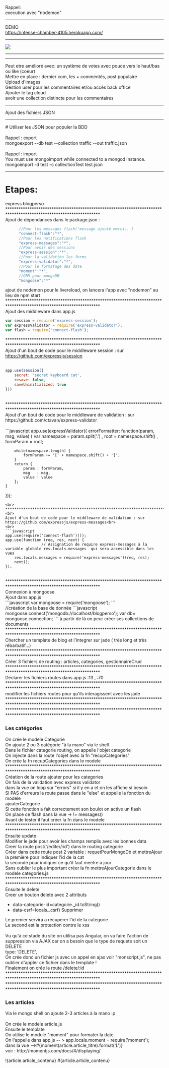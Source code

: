 Rappel: <br>
execution avec "nodemon"<br>

<hr>
DEMO<br>
<a href="https://intense-chamber-4105.herokuapp.com/"> https://intense-chamber-4105.herokuapp.com/ </a>
<hr>
<img src="http://www.ondego.be/divers/blog.png"/>
<hr>

<hr>

Peut etre amélioré avec:
 un système de votes avec pouce vers le haut/bas ou like (coeur)<br>
 Mettre en place : dernier com, les + commentés, post populaire<br>
 Upload d'images<br>
 Gestion user pour les commentaires et/ou accès back office<br>
 Ajouter le tag cloud<br>
 avoir une collection distincte pour les commentaires<br>

<hr>
Ajout des fichiers JSON
<hr>
# Utiliser les JSON pour populer la BDD<br><br>
Rappel : export <br>
mongoexport --db test --collection traffic --out traffic.json<br><br>
Rappel : import <br>
You must use mongoimport while connected to a mongod instance. <br>
mongoimport -d test -c collectionTest test.json <br>
<hr>

Etapes:
=====
express blogperso<br>
******************************************************************************************************************<br>
Ajout de dépendances dans le package.json :
<br>
```javascript
	  //Pour les messages flash('message ajouté merci...)
	  "connect-flash":"*",
	  //Pour les notifications flash
	  "express-messages":"*",
	  //Pour avoir des sessions
	  "express-session":"*",
	  //Pour la validation les forms
	  "express-validator":"*",
	  //Pour le formatage des date
	  "moment":"*",
	  //ORM pour mongoDB
	  "mongoose":"*"
```
ajout de nodemon pour le livereload, on lancera l'app avec "nodemon" au lieu de npm start<br>
******************************************************************************************************************<br>
Ajout des middleware dans app.js
<br>
```javascript
var session = require('express-session');
var expressValidator = require('express-validator');
var flash = require('connect-flash');
```
******************************************************************************************************************<br>
Ajout d'un bout de code pour le middleware session : sur https://github.com/expressjs/session<br>
<br>
```javascript
app.use(session({
	secret: 'secret keyboard cat',
	resave: false,
	saveUninitialized: true
}))
```
<br>
******************************************************************************************************************<br>
Ajout d'un bout de code pour le middleware de validation : sur https://github.com/ctavan/express-validator<br>
<br>
```javascript
app.use(expressValidator({
	errorFormatter: function(param, msg, value) {
		var namespace = param.split('.')
				, root    = namespace.shift()
				, formParam = root;

		while(namespace.length) {
			formParam += '[' + namespace.shift() + ']';
		}
		return {
			param : formParam,
			msg   : msg,
			value : value
		};
	}
}));
```
<br>
******************************************************************************************************************<br>
Ajout d'un bout de code pour le middleware de validation : sur https://github.com/expressjs/express-messages<br>
<br>
```javascript
app.use(require('connect-flash')());
app.use(function (req, res, next) {
				// Assignation de require express-messages à la variable globale res.locals.messages  qui sera accessible dans les vues
	res.locals.messages = require('express-messages')(req, res);
	next();
});
```
<br>
******************************************************************************************************************<br>
Connexion à mongoose<br>
Ajout dans app.js<br>
```javascript
var mongoose = require('mongoose');
```
<br>
//création de la base de donnée
```javascript
mongoose.connect('mongodb://localhost/blogperso');
var db= mongoose.connection;
```
à partir de là on peur créer ses collections de documents
******************************************************************************************************************<br>
Chercher un template de blog et l'integrer sur jade ( très long et très rébarbatif...)<br>
******************************************************************************************************************<br>
Créer 3 fichiers de routing : articles, categories, gestionnaireCrud<br>
******************************************************************************************************************<br>
Déclarer les fichiers routes dans app.js   :13 , :70<br>
******************************************************************************************************************<br>
modifier les fichiers routes pour qu'ils interagissent avec les jade<br>
******************************************************************************************************************<br>
******************************************************************************************************************<br>
<h3>Les catégories</h3>
On crée le modèle Categorie<br>
On ajoute 2 ou 3 catégorie "à la mano" via le shell<br>
Dans le fichier categorie routing, on appelle l'objet categorie<br>
On injecte dans la route l'objet avec la fn "recupCategories"<br>
On crée la fn recupCategories dans le modele<br>
******************************************************************************************************************<br>
Création de la route ajouter pour les categories<br>
On fais de la validation avec express validator<br>
dans la vue on loop sur "errors" si il y en a et on les affiche si besoin<br>
SI PAS d'erreurs la route passe dans le "else" et appelle la fonction du modele<br>
ajouterCategorie<br>
Si cette fonction a fait correctement son boulot on active un flash<br>
On place ce flash dans la vue ->  != messages()<br>
Avant de tester il faut créer la fn dans le modele<br>
******************************************************************************************************************<br>
Ensuite update<br>
Modifier le jade pour avoir les champs remplis avec les bonnes data<br>
Creer la route  post('/editer/:id')  dans le routing categorie<br>
Créer dans cette route post 2 variable : requetPourMongoDb  et mettreAjour<br>
la première pour indiquer l'id de la cat<br>
la seconde pour indiquer ce qu'il faut meetre à jour<br>
Sans oublier le plus important créer la fn mettreAjourCategorie dans le modele categories.js<br>
******************************************************************************************************************<br>
Ensuite le delete<br>
Creer un bouton delete avec 2 attributs <br>
<ul>
<li>data-categorie-id=categorie._id.toString()</li>
<li>data-csrf=locals._csrf) Supprimer</li>
</ul>
Le premier servira a récuperer l'id de la categorie<br>
Le second est la protection contre le xss<br>
<br>
Vu qu'à ce stade du site on utilisa pas Angular, on va faire l'action de suppression via AJAX car on a besoin que le type de requete soit un DELETE<br>
type: 'DELETE',<br>
On crée donc un fichier js avec un appel en ajax voir "monscript.js", ne pas oublier d'appler ce fichier dans le template !<br>
Finalement on crée la route /delete/:id<br>
******************************************************************************************************************<br>
******************************************************************************************************************<br>
<h3>Les articles</h3>
Via le mongo shell on ajoute 2-3 articles à la mano :p<br><br>
On crée le modele article.js<br>
Ensuite le template<br>
On utilise le module "moment" pour formater la date<br>
On l'appelle dans app.js -- > app.locals.moment = require('moment');<br>
dans la vue -->#{moment(article.article_titre).format('L')}<br>
voir : http://momentjs.com/docs/#/displaying/<br>


!{article.article_contenu}
#{article.article_contenu}







